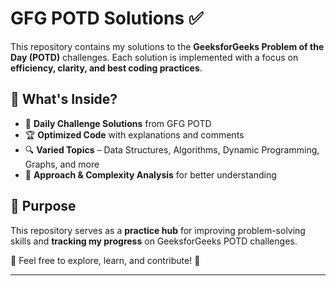 # GFG POTD Solutions ✅  

This repository contains my solutions to the **GeeksforGeeks Problem of the Day (POTD)** challenges. Each solution is implemented with a focus on **efficiency, clarity, and best coding practices**.  

## 📂 What's Inside?  
- 📌 **Daily Challenge Solutions** from GFG POTD  
- 🏆 **Optimized Code** with explanations and comments  
- 🔍 **Varied Topics** – Data Structures, Algorithms, Dynamic Programming, Graphs, and more  
- 📜 **Approach & Complexity Analysis** for better understanding  

## 🎯 Purpose  
This repository serves as a **practice hub** for improving problem-solving skills and **tracking my progress** on GeeksforGeeks POTD challenges.  

📌 Feel free to explore, learn, and contribute! 🚀  

---
